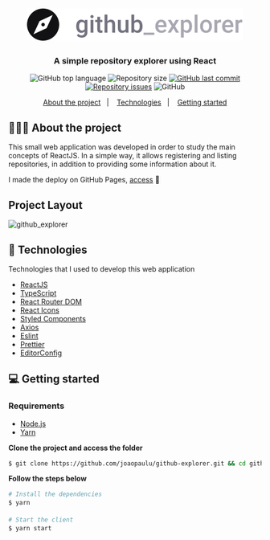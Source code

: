 <h1 align="center">
  <img src=".github/logo.svg" alt="Logo">
</h1>

<h3 align="center">
  A simple repository explorer using React
</h3>

<p align="center">
  <img alt="GitHub top language" src="https://img.shields.io/github/languages/top/joaopaulorun/github-explorer">
  
  <img alt="Repository size" src="https://img.shields.io/github/repo-size/joaopaulorun/github-explorer">
  <a href="https://github.com/joaopaulorun/github-explorer/commits/master">
    <img alt="GitHub last commit" src="https://img.shields.io/github/last-commit/joaopaulorun/github-explorer">
  </a>
  <a href="https://github.com/joaopaulorun/github-explorer/issues"><img alt="Repository issues" src="https://img.shields.io/github/issues/joaopaulorun/github-explorer"></a>

  <img alt="GitHub" src="https://img.shields.io/github/license/joaopaulu/github-explorer">
</p>

<p align="center">
  <a href="#-about-the-project">About the project</a>&nbsp;&nbsp;&nbsp;|&nbsp;&nbsp;&nbsp;
  <a href="#-technologies">Technologies</a>&nbsp;&nbsp;&nbsp;|&nbsp;&nbsp;&nbsp;
  <a href="#-getting-started">Getting started</a>  
</p>

## 👨🏻‍💻 About the project

This small web application was developed in order to study the main concepts of ReactJS. In a simple way, it allows registering and listing repositories, in addition to providing some information about it.

I made the deploy on GitHub Pages, [access](https://joaopaulu.github.io/github-explorer/) 📲

## Project Layout
![github_explorer](https://user-images.githubusercontent.com/66692428/96113360-78e65900-0eba-11eb-9d81-a0bcb8288310.gif)


## 🚀 Technologies

Technologies that I used to develop this web application

- [ReactJS](https://reactjs.org/)
- [TypeScript](https://www.typescriptlang.org/)
- [React Router DOM](https://reacttraining.com/react-router/)
- [React Icons](https://react-icons.netlify.com/#/)
- [Styled Components](https://styled-components.com/)
- [Axios](https://github.com/axios/axios)
- [Eslint](https://eslint.org/)
- [Prettier](https://prettier.io/)
- [EditorConfig](https://editorconfig.org/)

## 💻 Getting started

### Requirements

- [Node.js](https://nodejs.org/en/)
- [Yarn](https://yarnpkg.com/)

**Clone the project and access the folder**

```bash
$ git clone https://github.com/joaopaulu/github-explorer.git && cd github-explorer
```

**Follow the steps below**

```bash
# Install the dependencies
$ yarn

# Start the client
$ yarn start
```
